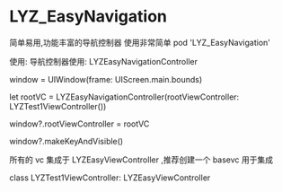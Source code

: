 # LYZ_EasyNavigation
 简单易用,功能丰富的导航控制器
 使用非常简单
pod 'LYZ_EasyNavigation'

使用:
导航控制器使用: LYZEasyNavigationController

window = UIWindow(frame: UIScreen.main.bounds)

let rootVC = LYZEasyNavigationController(rootViewController: LYZTest1ViewController())

window?.rootViewController = rootVC

window?.makeKeyAndVisible()

所有的 vc 集成于 LYZEasyViewController ,推荐创建一个 basevc 用于集成    

class LYZTest1ViewController: LYZEasyViewController
